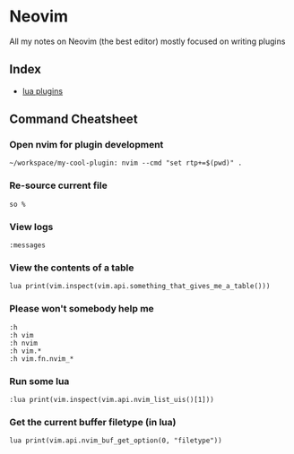 # Neovim

All my notes on Neovim (the best editor) mostly focused on writing plugins

## Index

* [lua plugins](lua.md)

## Command Cheatsheet

### Open nvim for plugin development

```console
~/workspace/my-cool-plugin: nvim --cmd "set rtp+=$(pwd)" .
```

### Re-source current file

```vim
so %
```

### View logs

```vim
:messages
```

### View the contents of a table

```vim
lua print(vim.inspect(vim.api.something_that_gives_me_a_table()))
```

### Please won't somebody help me

```vim
:h
:h vim
:h nvim
:h vim.*
:h vim.fn.nvim_*
```

### Run some lua

```vim
:lua print(vim.inspect(vim.api.nvim_list_uis()[1]))
```

### Get the current buffer filetype (in lua)

```vim
lua print(vim.api.nvim_buf_get_option(0, "filetype"))
```
